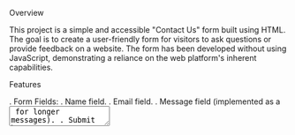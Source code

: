 Overview

This project is a simple and accessible "Contact Us" form built using HTML. The goal is to create a user-friendly form for visitors to ask questions or provide feedback on a website. The form has been developed without using JavaScript, demonstrating a reliance on the web platform's inherent capabilities.

Features

 . Form Fields:
    . Name field.
    . Email field.
    . Message field (implemented as a <textarea> for longer messages).
    . Submit button.


. Submission:

   . The form is set to submit data to the specified API URL (https://www.greatfrontend.com/api/questions/contact-form) using the HTTP POST method.
     
. Accessibility:

   . Fields are linked to <label> elements for improved accessibility.
   
   . <label for="some-id"> and <input id="some-id"> are used to define the relationship between labels and inputs.
Styling:

The form is styled for better presentation, with a clean and responsive design.
The "Send" button has a grey background color for a modern and sleek appearance.

How to Use
Fill in the required information in the respective fields.
Click on the "Send" button to submit the form.

Testing
Fields can be updated individually.
Form submission can be triggered by clicking the "Send" button or hitting enter on the fields.
Success alert is displayed if all fields are filled during submission.
Technologies Used
HTML
CSS

Note
This project is part of a series focusing on building web forms without relying on JavaScript, promoting a better understanding of web platform capabilities.
